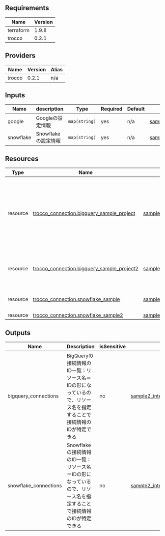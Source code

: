 <!-- BEGIN_TF_DOCS -->
## Requirements

| Name | Version |
| ---- | ------- |
| terraform | 1.9.8 |
| trocco | 0.2.1 |

## Providers

| Name | Version | Alias |
| ---- | ------- | ----- |
| trocco | 0.2.1 | n/a |

## Inputs

| Name | description | Type | Required | Default | File |
| ---- | ----------- | ---- | -------- | ------- | ---- |
| google | Googleの設定情報 | `map(string)` | yes | n/a | [sample2_intermediate/trocco/modules/connection/variables.tf](/sample2_intermediate/trocco/modules/connection/variables.tf#L1) |
| snowflake | Snowflakeの設定情報 | `map(string)` | yes | n/a | [sample2_intermediate/trocco/modules/connection/variables.tf](/sample2_intermediate/trocco/modules/connection/variables.tf#L6) |

## Resources

| Type | Name | File | Comment |
| ------------ | ---- | ---- | ------- |
| resource | [trocco_connection.bigquery_sample_project](https://registry.terraform.io/providers/trocco-io/trocco/0.2.1/docs/) | [sample2_intermediate/trocco/modules/connection/_bigquery.tf](/sample2_intermediate/trocco/modules/connection/_bigquery.tf#L3) | サンプルのBigQUery接続情報その1 JSON Keyは別途作成してGUIで登録する |
| resource | [trocco_connection.bigquery_sample_project2](https://registry.terraform.io/providers/trocco-io/trocco/0.2.1/docs/) | [sample2_intermediate/trocco/modules/connection/_bigquery.tf](/sample2_intermediate/trocco/modules/connection/_bigquery.tf#L25) | サンプルのBigQUery接続情報その2 |
| resource | [trocco_connection.snowflake_sample](https://registry.terraform.io/providers/trocco-io/trocco/0.2.1/docs/) | [sample2_intermediate/trocco/modules/connection/_snowflake.tf](/sample2_intermediate/trocco/modules/connection/_snowflake.tf#L2) | 秘密鍵はGUIで登録する |
| resource | [trocco_connection.snowflake_sample2](https://registry.terraform.io/providers/trocco-io/trocco/0.2.1/docs/) | [sample2_intermediate/trocco/modules/connection/_snowflake.tf](/sample2_intermediate/trocco/modules/connection/_snowflake.tf#L13) |  |

## Outputs

| Name | Description | isSensitive | File |
| ---- | ----------- | ----------- | ---- |
| bigquery_connections | BigQueryの接続情報のID一覧：リソース名＝IDの形になっているので、リソース名を指定することで接続情報のIDが特定できる | no | [sample2_intermediate/trocco/modules/connection/_bigquery.tf](/sample2_intermediate/trocco/modules/connection/_bigquery.tf#L33) |
| snowflake_connections | Snowflakeの接続情報のID一覧：リソース名＝IDの形になっているので、リソース名を指定することで接続情報のIDが特定できる | no | [sample2_intermediate/trocco/modules/connection/_snowflake.tf](/sample2_intermediate/trocco/modules/connection/_snowflake.tf#L24) |

<!-- END_TF_DOCS -->